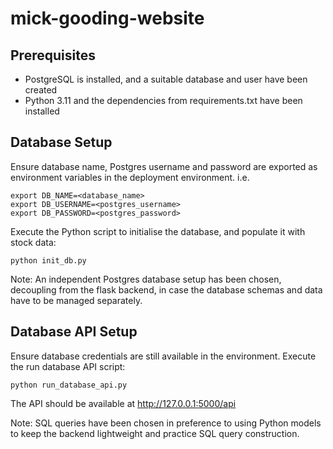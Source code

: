 # mick-gooding-website

## Prerequisites
* PostgreSQL is installed, and a suitable database and user have been created
* Python 3.11 and the dependencies from requirements.txt have been installed

## Database Setup
Ensure database name, Postgres username and password are exported as environment variables in the deployment environment. i.e.

```
export DB_NAME=<database_name>
export DB_USERNAME=<postgres_username>
export DB_PASSWORD=<postgres_password>
```

Execute the Python script to initialise the database, and populate it with stock data:

```
python init_db.py
```

Note: An independent Postgres database setup has been chosen, decoupling from the flask backend, in case the database schemas and data have to be managed separately.

## Database API Setup
Ensure database credentials are still available in the environment. Execute the run database API script:

```
python run_database_api.py
```

The API should be available at http://127.0.0.1:5000/api

Note: SQL queries have been chosen in preference to using Python models to keep the backend lightweight and practice SQL query construction. 
